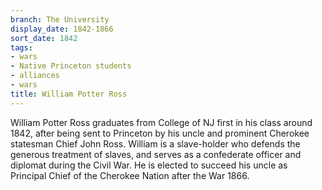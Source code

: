```yaml
---
branch: The University
display_date: 1842-1866
sort_date: 1842
tags:
- wars
- Native Princeton students
- alliances
- wars
title: William Potter Ross
---
```


William Potter Ross graduates from College of NJ first in his class around 1842, after being sent to Princeton by his uncle and prominent Cherokee statesman Chief John Ross. William is a slave-holder who defends the generous treatment of slaves, and serves as a confederate officer and diplomat during the Civil War. He is elected to succeed his uncle as Principal Chief of the Cherokee Nation after the War 1866.